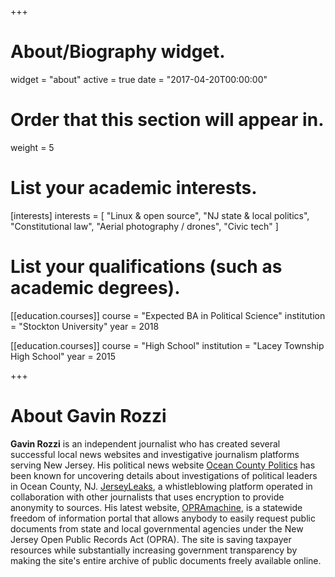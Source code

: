 +++
# About/Biography widget.
widget = "about"
active = true
date = "2017-04-20T00:00:00"

# Order that this section will appear in.
weight = 5

# List your academic interests.
[interests]
  interests = [
    "Linux & open source",
    "NJ state & local politics",
    "Constitutional law",
    "Aerial photography / drones",
    "Civic tech"
  ]

# List your qualifications (such as academic degrees).
[[education.courses]]
  course = "Expected BA in Political Science"
  institution = "Stockton University"
  year = 2018

[[education.courses]]
  course = "High School"
  institution = "Lacey Township High School"
  year = 2015

+++

# About Gavin Rozzi
<strong>Gavin Rozzi</strong> is an independent journalist who has created several successful local news websites and investigative journalism platforms serving New Jersey. His political news website <a href="https://politicsoc.com/">Ocean County Politics</a> has been known for uncovering details about investigations of political leaders in Ocean County, NJ. <a href="https://jerseyleaks.org/">JerseyLeaks</a>, a whistleblowing platform operated in collaboration with other journalists that uses encryption to provide anonymity to sources. His latest website, <a href="https://opramachine.com/">OPRAmachine</a>, is a statewide freedom of information portal that allows anybody to easily request public documents from state and local governmental agencies under the New Jersey Open Public Records Act (OPRA). The site is saving taxpayer resources while substantially increasing government transparency by making the site's entire archive of public documents freely available online.
